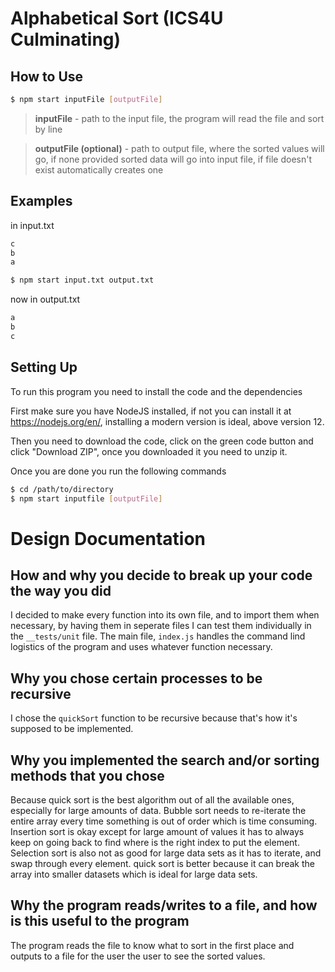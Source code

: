 # Alphabetical Sort (ICS4U Culminating)
## How to Use

```bash
$ npm start inputFile [outputFile]
```

>**inputFile** - path to the input file, the program will read the file and sort by line

>**outputFile (optional)** - path to output file, where the sorted values will go, if none provided sorted data will go into input file, if file doesn't exist automatically creates one

## Examples
in input.txt
```txt
c
b
a
```

```bash
$ npm start input.txt output.txt
```

now in output.txt
```txt
a
b
c
```
## Setting Up

To run this program you need to install the code and the dependencies

First make sure you have NodeJS installed, if not you can install it at https://nodejs.org/en/, installing a modern version is ideal, above version 12.

Then you need to download the code, click on the green code button and click "Download ZIP", once you downloaded it you need to unzip it.

Once you are done you run the following commands

```bash
$ cd /path/to/directory
$ npm start inputfile [outputFile]
```

# Design Documentation

## How and why you decide to break up your code the way you did

I decided to make every function into its own file, and to import them when necessary, by having them in seperate files I can test them individually in the `__tests/unit` file. The main file, `index.js` handles the command lind logistics of the program and uses whatever function necessary.

## Why you chose certain processes to be recursive

I chose the `quickSort` function to be recursive because that's how it's supposed to be implemented.

## Why you implemented the search and/or sorting methods that you chose

Because quick sort is the best algorithm out of all the available ones, especially for large amounts of data.
Bubble sort needs to re-iterate the entire array every time something is out of order which is time consuming.
Insertion sort is okay except for large amount of values it has to always keep on going back to find where is the right index to put the element.
Selection sort is also not as good for large data sets as it has to iterate, and swap through every element. 
quick sort is better because it can break the array into smaller datasets which is ideal for large data sets.

## Why the program reads/writes to a file, and how is this useful to the program

The program reads the file to know what to sort in the first place and outputs to a file for the user the user to see the sorted values.
